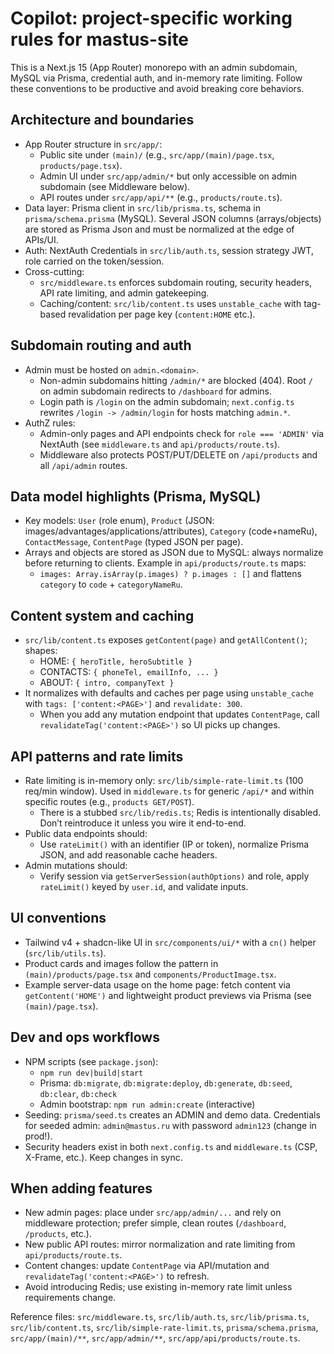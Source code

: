 # Copilot: project-specific working rules for mastus-site

This is a Next.js 15 (App Router) monorepo with an admin subdomain, MySQL via Prisma, credential auth, and in-memory rate limiting. Follow these conventions to be productive and avoid breaking core behaviors.

## Architecture and boundaries
- App Router structure in `src/app/`:
  - Public site under `(main)/` (e.g., `src/app/(main)/page.tsx`, `products/page.tsx`).
  - Admin UI under `src/app/admin/*` but only accessible on admin subdomain (see Middleware below).
  - API routes under `src/app/api/**` (e.g., `products/route.ts`).
- Data layer: Prisma client in `src/lib/prisma.ts`, schema in `prisma/schema.prisma` (MySQL). Several JSON columns (arrays/objects) are stored as Prisma Json and must be normalized at the edge of APIs/UI.
- Auth: NextAuth Credentials in `src/lib/auth.ts`, session strategy JWT, role carried on the token/session.
- Cross-cutting:
  - `src/middleware.ts` enforces subdomain routing, security headers, API rate limiting, and admin gatekeeping.
  - Caching/content: `src/lib/content.ts` uses `unstable_cache` with tag-based revalidation per page key (`content:HOME` etc.).

## Subdomain routing and auth
- Admin must be hosted on `admin.<domain>`.
  - Non-admin subdomains hitting `/admin/*` are blocked (404). Root `/` on admin subdomain redirects to `/dashboard` for admins.
  - Login path is `/login` on the admin subdomain; `next.config.ts` rewrites `/login -> /admin/login` for hosts matching `admin.*`.
- AuthZ rules:
  - Admin-only pages and API endpoints check for `role === 'ADMIN'` via NextAuth (see `middleware.ts` and `api/products/route.ts`).
  - Middleware also protects POST/PUT/DELETE on `/api/products` and all `/api/admin` routes.

## Data model highlights (Prisma, MySQL)
- Key models: `User` (role enum), `Product` (JSON: images/advantages/applications/attributes), `Category` (code+nameRu), `ContactMessage`, `ContentPage` (typed JSON per page).
- Arrays and objects are stored as JSON due to MySQL: always normalize before returning to clients. Example in `api/products/route.ts` maps:
  - `images: Array.isArray(p.images) ? p.images : []` and flattens `category` to `code` + `categoryNameRu`.

## Content system and caching
- `src/lib/content.ts` exposes `getContent(page)` and `getAllContent()`; shapes:
  - HOME: `{ heroTitle, heroSubtitle }`
  - CONTACTS: `{ phoneTel, emailInfo, ... }`
  - ABOUT: `{ intro, companyText }`
- It normalizes with defaults and caches per page using `unstable_cache` with `tags: ['content:<PAGE>']` and `revalidate: 300`.
  - When you add any mutation endpoint that updates `ContentPage`, call `revalidateTag('content:<PAGE>')` so UI picks up changes.

## API patterns and rate limits
- Rate limiting is in-memory only: `src/lib/simple-rate-limit.ts` (100 req/min window). Used in `middleware.ts` for generic `/api/*` and within specific routes (e.g., `products GET/POST`).
  - There is a stubbed `src/lib/redis.ts`; Redis is intentionally disabled. Don’t reintroduce it unless you wire it end-to-end.
- Public data endpoints should:
  - Use `rateLimit()` with an identifier (IP or token), normalize Prisma JSON, and add reasonable cache headers.
- Admin mutations should:
  - Verify session via `getServerSession(authOptions)` and role, apply `rateLimit()` keyed by `user.id`, and validate inputs.

## UI conventions
- Tailwind v4 + shadcn-like UI in `src/components/ui/*` with a `cn()` helper (`src/lib/utils.ts`).
- Product cards and images follow the pattern in `(main)/products/page.tsx` and `components/ProductImage.tsx`.
- Example server-data usage on the home page: fetch content via `getContent('HOME')` and lightweight product previews via Prisma (see `(main)/page.tsx`).

## Dev and ops workflows
- NPM scripts (see `package.json`):
  - `npm run dev|build|start`
  - Prisma: `db:migrate`, `db:migrate:deploy`, `db:generate`, `db:seed`, `db:clear`, `db:check`
  - Admin bootstrap: `npm run admin:create` (interactive)
- Seeding: `prisma/seed.ts` creates an ADMIN and demo data. Credentials for seeded admin: `admin@mastus.ru` with password `admin123` (change in prod!).
- Security headers exist in both `next.config.ts` and `middleware.ts` (CSP, X-Frame, etc.). Keep changes in sync.

## When adding features
- New admin pages: place under `src/app/admin/...` and rely on middleware protection; prefer simple, clean routes (`/dashboard`, `/products`, etc.).
- New public API routes: mirror normalization and rate limiting from `api/products/route.ts`.
- Content changes: update `ContentPage` via API/mutation and `revalidateTag('content:<PAGE>')` to refresh.
- Avoid introducing Redis; use existing in-memory rate limit unless requirements change.

Reference files: `src/middleware.ts`, `src/lib/auth.ts`, `src/lib/prisma.ts`, `src/lib/content.ts`, `src/lib/simple-rate-limit.ts`, `prisma/schema.prisma`, `src/app/(main)/**`, `src/app/admin/**`, `src/app/api/products/route.ts`.